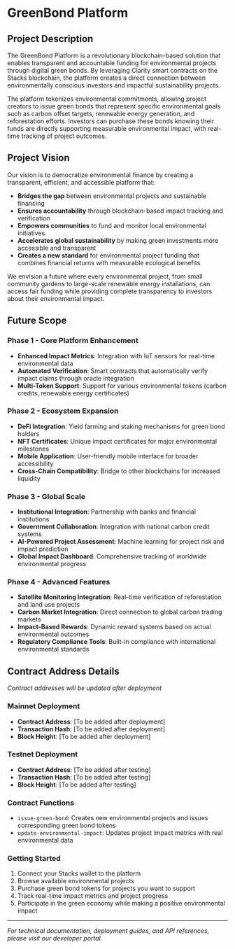 # GreenBond Platform

## Project Description

The GreenBond Platform is a revolutionary blockchain-based solution that enables transparent and accountable funding for environmental projects through digital green bonds. By leveraging Clarity smart contracts on the Stacks blockchain, the platform creates a direct connection between environmentally conscious investors and impactful sustainability projects.

The platform tokenizes environmental commitments, allowing project creators to issue green bonds that represent specific environmental goals such as carbon offset targets, renewable energy generation, and reforestation efforts. Investors can purchase these bonds knowing their funds are directly supporting measurable environmental impact, with real-time tracking of project outcomes.

## Project Vision

Our vision is to democratize environmental finance by creating a transparent, efficient, and accessible platform that:

- **Bridges the gap** between environmental projects and sustainable financing
- **Ensures accountability** through blockchain-based impact tracking and verification
- **Empowers communities** to fund and monitor local environmental initiatives
- **Accelerates global sustainability** by making green investments more accessible and transparent
- **Creates a new standard** for environmental project funding that combines financial returns with measurable ecological benefits

We envision a future where every environmental project, from small community gardens to large-scale renewable energy installations, can access fair funding while providing complete transparency to investors about their environmental impact.

## Future Scope

### Phase 1 - Core Platform Enhancement
- **Enhanced Impact Metrics**: Integration with IoT sensors for real-time environmental data
- **Automated Verification**: Smart contracts that automatically verify impact claims through oracle integration
- **Multi-Token Support**: Support for various environmental tokens (carbon credits, renewable energy certificates)

### Phase 2 - Ecosystem Expansion
- **DeFi Integration**: Yield farming and staking mechanisms for green bond holders
- **NFT Certificates**: Unique impact certificates for major environmental milestones
- **Mobile Application**: User-friendly mobile interface for broader accessibility
- **Cross-Chain Compatibility**: Bridge to other blockchains for increased liquidity

### Phase 3 - Global Scale
- **Institutional Integration**: Partnership with banks and financial institutions
- **Government Collaboration**: Integration with national carbon credit systems
- **AI-Powered Project Assessment**: Machine learning for project risk and impact prediction
- **Global Impact Dashboard**: Comprehensive tracking of worldwide environmental progress

### Phase 4 - Advanced Features
- **Satellite Monitoring Integration**: Real-time verification of reforestation and land use projects
- **Carbon Market Integration**: Direct connection to global carbon trading markets
- **Impact-Based Rewards**: Dynamic reward systems based on actual environmental outcomes
- **Regulatory Compliance Tools**: Built-in compliance with international environmental standards

## Contract Address Details

*Contract addresses will be updated after deployment*

### Mainnet Deployment
- **Contract Address**: [To be added after deployment]
- **Transaction Hash**: [To be added after deployment]
- **Block Height**: [To be added after deployment]

### Testnet Deployment
- **Contract Address**: [To be added after testing]
- **Transaction Hash**: [To be added after testing]
- **Block Height**: [To be added after testing]

### Contract Functions
- `issue-green-bond`: Creates new environmental projects and issues corresponding green bond tokens
- `update-environmental-impact`: Updates project impact metrics with real environmental data

### Getting Started
1. Connect your Stacks wallet to the platform
2. Browse available environmental projects
3. Purchase green bond tokens for projects you want to support
4. Track real-time impact metrics and project progress
5. Participate in the green economy while making a positive environmental impact

---

*For technical documentation, deployment guides, and API references, please visit our developer portal.*
